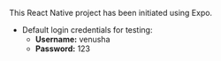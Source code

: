 
This React Native project has been initiated using Expo.
- Default login credentials for testing:
  - **Username:** venusha
  - **Password:** 123

